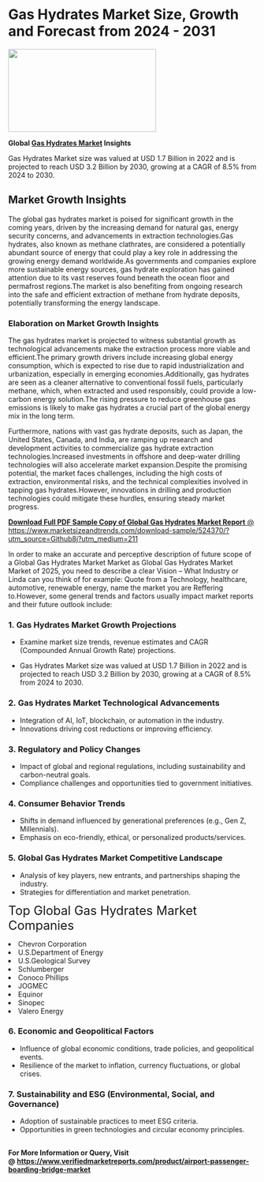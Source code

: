 <H1>Gas Hydrates Market Size, Growth and Forecast from 2024 - 2031</H1><img class="aligncenter size-medium wp-image-584254" src="https://thirdeyenews.in/wp-content/uploads/2024/09/Global-Market-Research-300x168.jpeg" alt="" width="300" height="168" /><p><strong>Global&nbsp;<a href="https://www.marketsizeandtrends.com/download-sample/524370/?utm_source=Github8j?utm_medium=211">Gas Hydrates Market</a> Insights</strong></p><p>Gas Hydrates Market size was valued at USD 1.7 Billion in 2022 and is projected to reach USD 3.2 Billion by 2030, growing at a CAGR of 8.5% from 2024 to 2030.</p><p><h2>Market Growth Insights</h2> <p>The global gas hydrates market is poised for significant growth in the coming years, driven by the increasing demand for natural gas, energy security concerns, and advancements in extraction technologies.Gas hydrates, also known as methane clathrates, are considered a potentially abundant source of energy that could play a key role in addressing the growing energy demand worldwide.As governments and companies explore more sustainable energy sources, gas hydrate exploration has gained attention due to its vast reserves found beneath the ocean floor and permafrost regions.The market is also benefiting from ongoing research into the safe and efficient extraction of methane from hydrate deposits, potentially transforming the energy landscape.</p> <p><a href="#"></a></p> <h3>Elaboration on Market Growth Insights</h3> <p>The gas hydrates market is projected to witness substantial growth as technological advancements make the extraction process more viable and efficient.The primary growth drivers include increasing global energy consumption, which is expected to rise due to rapid industrialization and urbanization, especially in emerging economies.Additionally, gas hydrates are seen as a cleaner alternative to conventional fossil fuels, particularly methane, which, when extracted and used responsibly, could provide a low-carbon energy solution.The rising pressure to reduce greenhouse gas emissions is likely to make gas hydrates a crucial part of the global energy mix in the long term.</p> <p>Furthermore, nations with vast gas hydrate deposits, such as Japan, the United States, Canada, and India, are ramping up research and development activities to commercialize gas hydrate extraction technologies.Increased investments in offshore and deep-water drilling technologies will also accelerate market expansion.Despite the promising potential, the market faces challenges, including the high costs of extraction, environmental risks, and the technical complexities involved in tapping gas hydrates.However, innovations in drilling and production technologies could mitigate these hurdles, ensuring steady market progress.</p> <p><a href="#"></p><p><span class=""><strong>Download Full PDF Sample Copy of Global Gas Hydrates Market Report</strong> @ <a href="https://www.marketsizeandtrends.com/download-sample/524370/?utm_source=Github8j?utm_medium=211" target="_blank">https://www.marketsizeandtrends.com/download-sample/524370/?utm_source=Github8j?utm_medium=211</a></span></p><p>In order to make an accurate and perceptive description of future scope of a Global&nbsp;Gas Hydrates Market Market as Global&nbsp;Gas Hydrates Market Market of 2025, you need to describe a clear Vision &ndash; What Industry or Linda can you think of for example: Quote from a Technology, healthcare, automotive, renewable energy, name the market you are Reffering to.However, some general trends and factors usually impact market reports and their future outlook include:</p><h3>1.&nbsp;<strong>Gas Hydrates Market Growth Projections</strong></h3><ul><li>Examine market size trends, revenue estimates and CAGR (Compounded Annual Growth Rate) projections.</li><li><p>Gas Hydrates Market size was valued at USD 1.7 Billion in 2022 and is projected to reach USD 3.2 Billion by 2030, growing at a CAGR of 8.5% from 2024 to 2030.</p></li></ul><h3>2.&nbsp;<strong>Gas Hydrates Market Technological Advancements</strong></h3><ul><li>Integration of AI, IoT, blockchain, or automation in the industry.</li><li>Innovations driving cost reductions or improving efficiency.</li></ul><h3>3.&nbsp;<strong>Regulatory and Policy Changes</strong></h3><ul><li>Impact of global and regional regulations, including sustainability and carbon-neutral goals.</li><li>Compliance challenges and opportunities tied to government initiatives.</li></ul><h3>4.&nbsp;<strong>Consumer Behavior Trends</strong></h3><ul><li>Shifts in demand influenced by generational preferences (e.g., Gen Z, Millennials).</li><li>Emphasis on eco-friendly, ethical, or personalized products/services.</li></ul><h3>5.&nbsp;<strong>Global Gas Hydrates Market Competitive Landscape</strong></h3><ul><li>Analysis of key players, new entrants, and partnerships shaping the industry.</li><li>Strategies for differentiation and market penetration.</li></ul><p data-pm-slice="1 1 []"><span style="color: inherit; font-family: inherit; font-size: 25px;">Top Global Gas Hydrates Market Companies</span></p><div class="" data-test-id=""><p><li>Chevron Corporation</li><li> U.S.Department of Energy</li><li> U.S.Geological Survey</li><li> Schlumberger</li><li> Conoco Phillips</li><li> JOGMEC</li><li> Equinor</li><li> Sinopec</li><li> Valero Energy</li></p></div><h3>6.&nbsp;<strong>Economic and Geopolitical Factors</strong></h3><ul><li>Influence of global economic conditions, trade policies, and geopolitical events.</li><li>Resilience of the market to inflation, currency fluctuations, or global crises.</li></ul><h3>7.&nbsp;<strong>Sustainability and ESG (Environmental, Social, and Governance)</strong></h3><ul><li>Adoption of sustainable practices to meet ESG criteria.</li><li>Opportunities in green technologies and circular economy principles.</li></ul><h2><strong style="font-size: 14px;">For More Information or Query, Visit @&nbsp;</strong><a style="background-color: #ffffff; font-size: 14px;" href="https://www.marketsizeandtrends.com/report/gas-hydrates-market/" target="_blank">https://www.verifiedmarketreports.com/product/airport-passenger-boarding-bridge-market</a></h2>